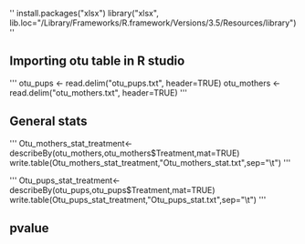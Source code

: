 


''
install.packages("xlsx")
library("xlsx", lib.loc="/Library/Frameworks/R.framework/Versions/3.5/Resources/library")
''

## Importing otu table in R studio

'''
otu_pups <- read.delim("otu_pups.txt", header=TRUE)
otu_mothers <- read.delim("otu_mothers.txt", header=TRUE)
'''

## General stats

'''
Otu_mothers_stat_treatment<-describeBy(otu_mothers,otu_mothers$Treatment,mat=TRUE)
write.table(Otu_mothers_stat_treatment,"Otu_mothers_stat.txt",sep="\t")
'''

'''
Otu_pups_stat_treatment<-describeBy(otu_pups,otu_pups$Treatment,mat=TRUE)
write.table(Otu_pups_stat_treatment,"Otu_pups_stat.txt",sep="\t")
'''

## pvalue

